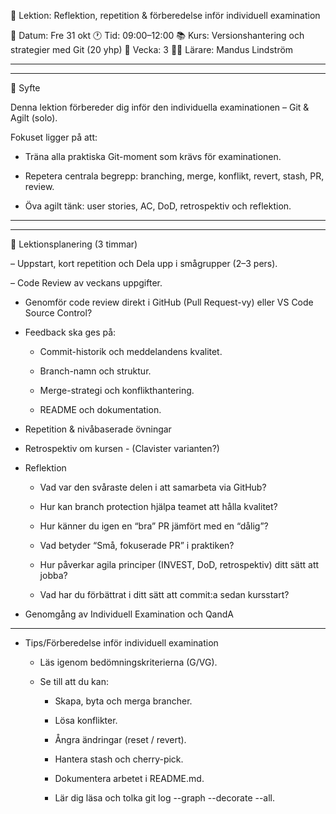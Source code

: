 🧭 Lektion: Reflektion, repetition & förberedelse inför individuell examination

📅 Datum: Fre 31 okt
🕐 Tid: 09:00–12:00
📚 Kurs: Versionshantering och strategier med Git (20 yhp)
🎯 Vecka: 3
👨‍🏫 Lärare: Mandus Lindström

---

---

🎯 Syfte

Denna lektion förbereder dig inför den individuella examinationen – Git & Agilt (solo).

Fokuset ligger på att:

- Träna alla praktiska Git-moment som krävs för examinationen.

- Repetera centrala begrepp: branching, merge, konflikt, revert, stash, PR, review.

- Öva agilt tänk: user stories, AC, DoD, retrospektiv och reflektion.

---

---

📝 Lektionsplanering (3 timmar)

– Uppstart, kort repetition och Dela upp i smågrupper (2–3 pers).

– Code Review av veckans uppgifter.

- Genomför code review direkt i GitHub (Pull Request-vy) eller VS Code Source Control?

- Feedback ska ges på:

  - Commit-historik och meddelandens kvalitet.

  - Branch-namn och struktur.

  - Merge-strategi och konflikthantering.

  - README och dokumentation.

- Repetition & nivåbaserade övningar

- Retrospektiv om kursen - (Clavister varianten?)

- Reflektion

  - Vad var den svåraste delen i att samarbeta via GitHub?

  - Hur kan branch protection hjälpa teamet att hålla kvalitet?

  - Hur känner du igen en “bra” PR jämfört med en “dålig”?

  - Vad betyder “Små, fokuserade PR” i praktiken?

  - Hur påverkar agila principer (INVEST, DoD, retrospektiv) ditt sätt att jobba?

  - Vad har du förbättrat i ditt sätt att commit:a sedan kursstart?

- Genomgång av Individuell Examination och QandA

---

- Tips/Förberedelse inför individuell examination

  - Läs igenom bedömningskriterierna (G/VG).

  - Se till att du kan:

    - Skapa, byta och merga brancher.

    - Lösa konflikter.

    - Ångra ändringar (reset / revert).

    - Hantera stash och cherry-pick.

    - Dokumentera arbetet i README.md.

    - Lär dig läsa och tolka git log --graph --decorate --all.
